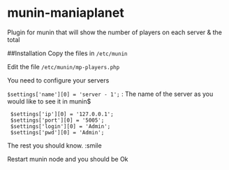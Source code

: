 munin-maniaplanet
=================

Plugin for munin that will show the number of players on each server &amp; the total


##Installation 
Copy the files in ```/etc/munin ```

Edit the file ```/etc/munin/mp-players.php``` 

You need to configure your servers 

```$settings['name'][0] = 'server - 1';``` : The name of the server as you would like to see it in munin$
```
 $settings['ip'][0] = '127.0.0.1';
 $settings['port'][0] = '5005';
 $settings['login'][0] = 'Admin';
 $settings['pwd'][0] = 'Admin';
```

The rest you should know. :smile

Restart munin node and you should be Ok 

